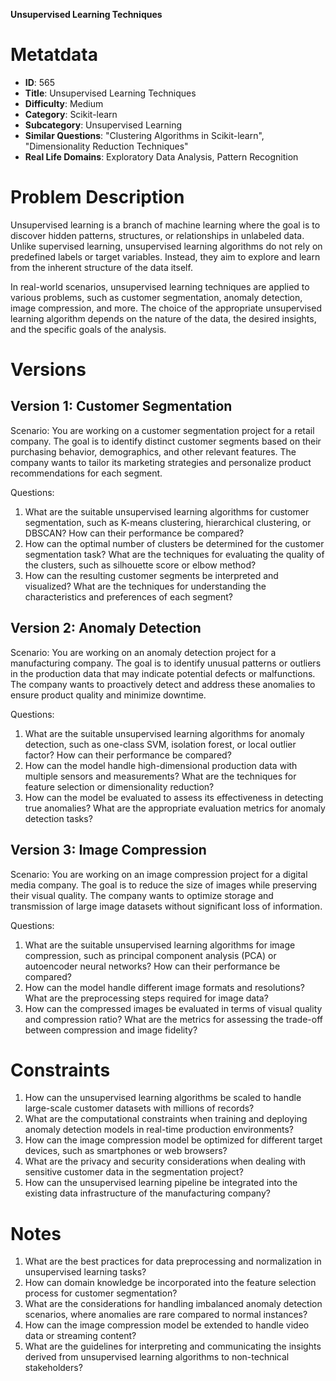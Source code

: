 **Unsupervised Learning Techniques**

# Metatdata

- **ID**: 565
- **Title**: Unsupervised Learning Techniques
- **Difficulty**: Medium
- **Category**: Scikit-learn
- **Subcategory**: Unsupervised Learning
- **Similar Questions**: "Clustering Algorithms in Scikit-learn", "Dimensionality Reduction Techniques"
- **Real Life Domains**: Exploratory Data Analysis, Pattern Recognition

# Problem Description

Unsupervised learning is a branch of machine learning where the goal is to discover hidden patterns, structures, or relationships in unlabeled data. Unlike supervised learning, unsupervised learning algorithms do not rely on predefined labels or target variables. Instead, they aim to explore and learn from the inherent structure of the data itself.

In real-world scenarios, unsupervised learning techniques are applied to various problems, such as customer segmentation, anomaly detection, image compression, and more. The choice of the appropriate unsupervised learning algorithm depends on the nature of the data, the desired insights, and the specific goals of the analysis.

# Versions

## Version 1: Customer Segmentation

Scenario:
You are working on a customer segmentation project for a retail company. The goal is to identify distinct customer segments based on their purchasing behavior, demographics, and other relevant features. The company wants to tailor its marketing strategies and personalize product recommendations for each segment.

Questions:

1. What are the suitable unsupervised learning algorithms for customer segmentation, such as K-means clustering, hierarchical clustering, or DBSCAN? How can their performance be compared?
2. How can the optimal number of clusters be determined for the customer segmentation task? What are the techniques for evaluating the quality of the clusters, such as silhouette score or elbow method?
3. How can the resulting customer segments be interpreted and visualized? What are the techniques for understanding the characteristics and preferences of each segment?

## Version 2: Anomaly Detection

Scenario:
You are working on an anomaly detection project for a manufacturing company. The goal is to identify unusual patterns or outliers in the production data that may indicate potential defects or malfunctions. The company wants to proactively detect and address these anomalies to ensure product quality and minimize downtime.

Questions:

1. What are the suitable unsupervised learning algorithms for anomaly detection, such as one-class SVM, isolation forest, or local outlier factor? How can their performance be compared?
2. How can the model handle high-dimensional production data with multiple sensors and measurements? What are the techniques for feature selection or dimensionality reduction?
3. How can the model be evaluated to assess its effectiveness in detecting true anomalies? What are the appropriate evaluation metrics for anomaly detection tasks?

## Version 3: Image Compression

Scenario:
You are working on an image compression project for a digital media company. The goal is to reduce the size of images while preserving their visual quality. The company wants to optimize storage and transmission of large image datasets without significant loss of information.

Questions:

1. What are the suitable unsupervised learning algorithms for image compression, such as principal component analysis (PCA) or autoencoder neural networks? How can their performance be compared?
2. How can the model handle different image formats and resolutions? What are the preprocessing steps required for image data?
3. How can the compressed images be evaluated in terms of visual quality and compression ratio? What are the metrics for assessing the trade-off between compression and image fidelity?

# Constraints

1. How can the unsupervised learning algorithms be scaled to handle large-scale customer datasets with millions of records?
2. What are the computational constraints when training and deploying anomaly detection models in real-time production environments?
3. How can the image compression model be optimized for different target devices, such as smartphones or web browsers?
4. What are the privacy and security considerations when dealing with sensitive customer data in the segmentation project?
5. How can the unsupervised learning pipeline be integrated into the existing data infrastructure of the manufacturing company?

# Notes

1. What are the best practices for data preprocessing and normalization in unsupervised learning tasks?
2. How can domain knowledge be incorporated into the feature selection process for customer segmentation?
3. What are the considerations for handling imbalanced anomaly detection scenarios, where anomalies are rare compared to normal instances?
4. How can the image compression model be extended to handle video data or streaming content?
5. What are the guidelines for interpreting and communicating the insights derived from unsupervised learning algorithms to non-technical stakeholders?
